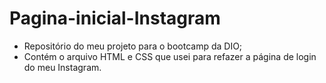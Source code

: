 # Pagina-inicial-Instagram
- Repositório do meu projeto para o bootcamp da DIO;
- Contém o arquivo HTML e CSS que usei para refazer a página de login do meu Instagram.
